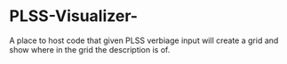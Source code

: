 # PLSS-Visualizer-
A place to host code that given PLSS verbiage  input will create a grid and show where in the grid the description is of.
